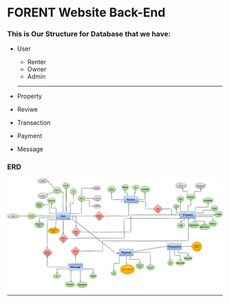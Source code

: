 # FORENT Website Back-End

### This is Our Structure for Database that we have:

* User

  * Renter
  * Owner
  * Admin

  ---
* Property
* Reviwe
* Transaction
* Payment
* Message




### ERD

![1709850144079](image/README/1709850144079.png)


---
